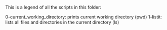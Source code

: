 This is a legend of all the scripts in this folder: 

0-current_working_directory: prints current working directory (pwd)
1-listit: lists all files and directories in the current directory (ls)

